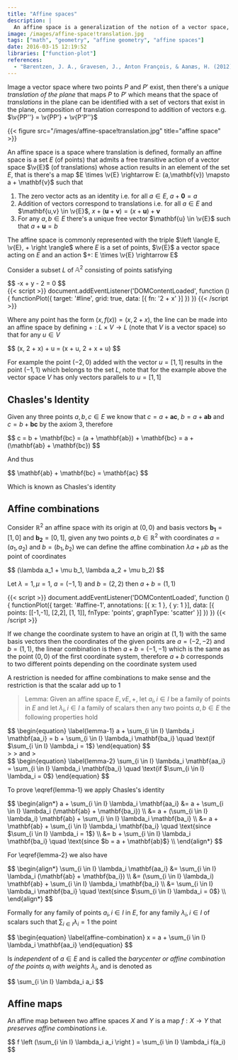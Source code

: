```yaml
---
title: "Affine spaces"
description: |
  An affine space is a generalization of the notion of a vector space, but without the requirement of a fixed origin or a notion of "zero".
image: /images/affine-space!translation.jpg
tags: ["math", "geometry", "affine geometry", "affine spaces"]
date: 2016-03-15 12:19:52
libraries: ["function-plot"]
references:
  - "Bærentzen, J. A., Gravesen, J., Anton François, & Aanæs, H. (2012). Guide to computational geometry processing: foundations, algorithms, and methods. London: Springer."
---
```


Image a vector space where two points $P$ and $P'$ exist, then there's a *unique translation of the plane* that maps $P$ to $P'$ which means that the space of *translations* in the plane can be identified with a set of vectors that exist in the plane, composition of translation correspond to addition of vectors e.g. $\v{PP''} = \v{PP'} + \v{P'P''}$

{{< figure src="/images/affine-space!translation.jpg" title="affine space" >}}

An affine space is a space where translation is defined, formally an affine space is a set $E$ (of points) that admits a free transitive action of a vector space $\v{E}$ (of translations) whose action results in an element of the set $E$, that is there's a map $E \times \v{E} \rightarrow E: (a,\mathbf{v}) \mapsto a + \mathbf{v}$ such that

1. The zero vector acts as an identity i.e. for all $a \in E$, $a + \mathbf{0} = a$
2. Addition of vectors correspond to translations i.e. for all $a \in E$ and $\mathbf{u,v} \in \v{E}$, $x + (\mathbf{u} + \mathbf{v}) = (x + \mathbf{u}) + \mathbf{v}$
3. For any $a,b \in E$ there's a unique free vector $\mathbf{u} \in \v{E}$ such that $a + \mathbf{u} = b$

The affine space is commonly represented with the triple $\left \langle E, \v{E}, + \right \rangle$ where $E$ is a set of points, $\v{E}$ a vector space acting on $E$ and an action $+: E \times \v{E} \rightarrow E$

Consider a subset $L$ of $\mathbb{A}^2$ consisting of points satisfying

<div>$$
-x + y - 2 = 0
$$</div>

<div id="line"></div>
{{< script >}}
document.addEventListener('DOMContentLoaded', function () {
  functionPlot({
    target: '#line',
    grid: true,
    data: [{
      fn: '2 + x'
    }]
  })
})
{{< /script >}}

Where any point has the form $(x, f(x)) = (x, 2 + x)$, the line can be made into an affine space by defining $+: L \times V \rightarrow L$ (note that $V$ is a vector space) so that for any $u \in V$

<div>$$
(x, 2 + x) + u = (x + u, 2 + x + u)
$$</div>

For example the point $(-2,0)$ added with the vector $u = [1,1]$ results in the point $(-1, 1)$ which belongs to the set $L$, note that for the example above the vector space $V$ has only vectors parallels to $u = [1,1]$

## Chasles's Identity

Given any three points $a,b,c \in E$ we know that $c = a + \mathbf{ac}$, $b = a + \mathbf{ab}$ and $c = b + \mathbf{bc}$ by the axiom 3, therefore

<div>$$
c = b + \mathbf{bc} = (a + \mathbf{ab}) + \mathbf{bc} = a + (\mathbf{ab} + \mathbf{bc})
$$</div>

And thus

<div>$$
\mathbf{ab} + \mathbf{bc} = \mathbf{ac}
$$</div>

Which is known as Chasles's identity

## Affine combinations

Consider $\mathbb{R}^2$ an affine space with its origin at $(0,0)$ and basis vectors $\mathbf{b_1} = [1, 0]$ and $\mathbf{b_2} = [0,1]$, given any two points $a,b \in \mathbb{R}^2$ with coordinates $a = (a_1,a_2)$ and $b = (b_1,b_2)$ we can define the affine combination $\lambda a + \mu b$ as the point of coordinates

<div>$$
(\lambda a_1 + \mu b_1, \lambda a_2 + \mu b_2)
$$</div>

Let $\lambda = 1, \mu = 1$, $a = (-1,1)$ and $b = (2, 2)$ then $a + b = (1, 1)$

<div id="affine-1"></div>
{{< script >}}
document.addEventListener('DOMContentLoaded', function () {
  functionPlot({
    target: '#affine-1',
    annotations: [{ x: 1 }, { y: 1 }],
    data: [{
      points: [[-1,-1], [2,2], [1, 1]],
      fnType: 'points',
      graphType: 'scatter'
    }]
  })
})
{{< /script >}}

If we change the coordinate system to have an origin at $(1,1)$ with the same basis vectors then the coordinates of the given points are $a=(-2,-2)$ and $b=(1,1)$, the linear combination is then $a + b = (-1,-1)$ which is the same as the point $(0,0)$ of the first coordinate system, therefore $a+b$ corresponds to two different points depending on the coordinate system used

A restriction is needed for affine combinations to make sense and the restriction is that the scalar add up to 1

> Lemma: Given an affine space $E,v{E},+$, let $a_i, i \in I$ be a family of points in $E$ and let $\lambda_i, i \in I$ a family of scalars then any two points $a,b \in E$ the following properties hold
>
<div>$$
\begin{equation} \label{lemma-1}
a + \sum_{i \in I} \lambda_i \mathbf{aa_i} = b + \sum_{i \in I} \lambda_i \mathbf{ba_i} \quad \text{if $\sum_{i \in I} \lambda_i = 1$}
\end{equation}
$$</div>
>
> and
>
<div>$$
\begin{equation} \label{lemma-2}
\sum_{i \in I} \lambda_i \mathbf{aa_i} = \sum_{i \in I} \lambda_i \mathbf{ba_i} \quad \text{if $\sum_{i \in I} \lambda_i = 0$}
\end{equation}
$$</div>

To prove \eqref{lemma-1} we apply Chasles's identity

<div>$$
\begin{align*}
a + \sum_{i \in I} \lambda_i \mathbf{aa_i} &= a + \sum_{i \in I} \lambda_i (\mathbf{ab} + \mathbf{ba_i}) \\
&= a + (\sum_{i \in I} \lambda_i) \mathbf{ab} + \sum_{i \in I} \lambda_i \mathbf{ba_i} \\
&= a + \mathbf{ab} + \sum_{i \in I} \lambda_i \mathbf{ba_i} \quad \text{since $\sum_{i \in I} \lambda_i = 1$} \\
&= b + \sum_{i \in I} \lambda_i \mathbf{ba_i} \quad \text{since $b = a + \mathbf{ab}$} \\
\end{align*}
$$</div>

For \eqref{lemma-2} we also have

<div>$$
\begin{align*}
\sum_{i \in I} \lambda_i \mathbf{aa_i} &= \sum_{i \in I} \lambda_i (\mathbf{ab} + \mathbf{ba_i}) \\
&= (\sum_{i \in I} \lambda_i) \mathbf{ab} + \sum_{i \in I} \lambda_i \mathbf{ba_i} \\
&= \sum_{i \in I} \lambda_i \mathbf{ba_i} \quad \text{since $\sum_{i \in I} \lambda_i = 0$} \\
\end{align*}
$$</div>

Formally for any family of points $a_i, i \in I$ in $E$, for any family $\lambda_i, i \in I$ of scalars such that $\sum_{i \in I} \lambda_i = 1$ the point

<div>$$
\begin{equation} \label{affine-combination}
x = a + \sum_{i \in I} \lambda_i \mathbf{aa_i}
\end{equation}
$$</div>

Is *independent* of $a \in E$ and is called the *barycenter or affine combination of the points $a_i$ with weights $\lambda_i$*, and is denoted as

<div>$$
\sum_{i \in I} \lambda_i a_i
$$</div>

## Affine maps

An affine map between two affine spaces $X$ and $Y$ is a map $f: X \rightarrow Y$ that *preserves affine combinations* i.e.

<div>$$
f \left (\sum_{i \in I} \lambda_i a_i \right ) = \sum_{i \in I} \lambda_i f(a_i)
$$</div>

